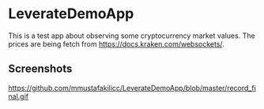 # LeverateDemoApp

This is a test app about observing some cryptocurrency market values. The prices are being fetch from https://docs.kraken.com/websockets/.

## Screenshots

https://github.com/mmustafakilicc/LeverateDemoApp/blob/master/record_final.gif

